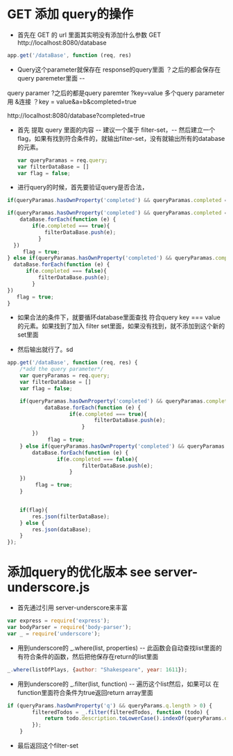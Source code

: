 # GET 添加 query的操作
- 首先在 GET 的 url 里面其实明没有添加什么参数 GET http://localhost:8080/database

```javascript
app.get('/dataBase', function (req, res)
```

- Query这个parameter就保存在 response的query里面 ？之后的都会保存在query paremeter里面 --

query paramer ?之后的都是query paremter  ?key=value
多个query parameter 用 &连接 ？key = value&a=b&completed=true

http://localhost:8080/database?completed=true


- 首先 提取 query 里面的内容 --
  建议一个属于 filter-set，--
  然后建立一个flag，如果有找到符合条件的，就输出filter-set，没有就输出所有的database的元素。


  ```javascript
  var queryParamas = req.query;
  var filterDataBase = []
  var flag = false;
  ```

- 进行query的时候，首先要验证query是否合法，

```javascript
if(queryParamas.hasOwnProperty('completed') && queryParamas.completed === 'true')

```

```javascript
if(queryParamas.hasOwnProperty('completed') && queryParamas.completed === 'true') {
    dataBase.forEach(function (e) {
        if(e.completed === true){
            filterDataBase.push(e);
          }
  })
     flag = true;
} else if(queryParamas.hasOwnProperty('completed') && queryParamas.completed == 'false'){
  dataBase.forEach(function (e) {
      if(e.completed === false){
          filterDataBase.push(e);
        }
})
   flag = true;
}
```

- 如果合法的条件下，就要循环database里面查找 符合query key === value的元素。如果找到了加入 filter set里面，如果没有找到，就不添加到这个新的set里面

- 然后输出就行了。sd


```javascript
app.get('/dataBase', function (req, res) {
	/*add the query parameter*/
	var queryParamas = req.query;
	var filterDataBase = []
	var flag = false;

	if(queryParamas.hasOwnProperty('completed') && queryParamas.completed === 'true') {
			dataBase.forEach(function (e) {
					if(e.completed === true){
							filterDataBase.push(e);
						}
		})
			 flag = true;
	} else if(queryParamas.hasOwnProperty('completed') && queryParamas.completed == 'false'){
		dataBase.forEach(function (e) {
				if(e.completed === false){
						filterDataBase.push(e);
					}
	})
		 flag = true;
	}


	if(flag){
		res.json(filterDataBase);
	} else {
		res.json(dataBase);
	}
});
```

# 添加query的优化版本 see server-underscore.js
- 首先通过引用 server-underscore来丰富

```javascript
var express = require('express');
var bodyParser = require('body-parser');
var _ = require('underscore');
```

- 用到underscore的 _.where(list, properties) --
此函数会自动查找list里面的 有符合条件的函数，然后把他保存在return的list里面
```javascript
_.where(listOfPlays, {author: "Shakespeare", year: 1611});
```
- 用到underscore的 _.filter(list, function) --
遍历这个list然后，如果可以 在function里面符合条件为true返回return array里面
```javascript
if (queryParams.hasOwnProperty('q') && queryParams.q.length > 0) {
		filteredTodos = _.filter(filteredTodos, function (todo) {
			return todo.description.toLowerCase().indexOf(queryParams.q.toLowerCase()) > -1;
		});
	}
```
- 最后返回这个filter-set
